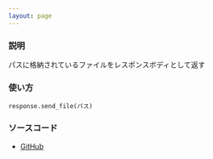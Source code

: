 ```yaml
---
layout: page
---
```


### 説明

パスに格納されているファイルをレスポンスボディとして返す

### 使い方

    response.send_file(パス)

### ソースコード

- [GitHub](https://github.com/rails/rails/blob/984c3ef2775781d47efa9f541ce570daa2434a80/actionpack/lib/action_dispatch/http/response.rb#L349)
